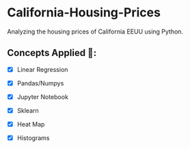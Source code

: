 # California-Housing-Prices
Analyzing the housing prices of California EEUU using Python.

## Concepts Applied 🧐:
- [x] Linear Regression 

- [x] Pandas/Numpys

- [x] Jupyter Notebook

- [x] Sklearn

- [x] Heat Map

- [x] Histograms